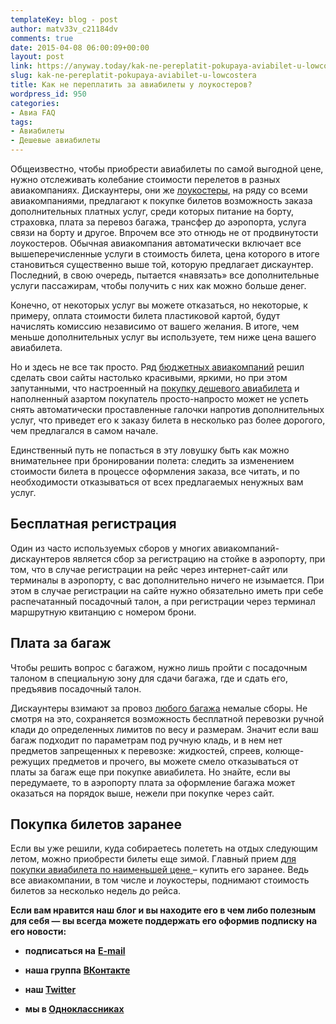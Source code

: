 ```yaml
---
templateKey: blog - post
author: matv33v_c21184dv
comments: true
date: 2015-04-08 06:00:09+00:00
layout: post
link: https://anyway.today/kak-ne-pereplatit-pokupaya-aviabilet-u-lowcostera/
slug: kak-ne-pereplatit-pokupaya-aviabilet-u-lowcostera
title: Как не переплатить за авиабилеты у лоукостеров?
wordpress_id: 950
categories:
- Авиа FAQ
tags:
- Авиабилеты
- Дешевые авиабилеты
---
```


Общеизвестно, чтобы приобрести авиабилеты по самой выгодной цене, нужно отслеживать колебание стоимости перелетов в разных авиакомпаниях. Дискаунтеры, они же [лоукостеры](http://anyway.today/chto-takoe-low-cost/), на ряду со всеми авиакомпаниями, предлагают к покупке билетов возможность заказа дополнительных платных услуг, среди которых питание на борту, страховка, плата за перевоз багажа, трансфер до аэропорта, услуга связи на борту и другое. Впрочем все это отнюдь не от продвинутости лоукостеров. Обычная авиакомпания автоматически включает все вышеперечисленные услуги в стоимость билета, цена которого в итоге становиться существенно выше той, которую предлагает дискаунтер. Последний, в свою очередь, пытается «навязать» все дополнительные услуги пассажирам, чтобы получить с них как можно больше денег.




<!-- more -->
Конечно, от некоторых услуг вы можете отказаться, но некоторые, к примеру, оплата стоимости билета пластиковой картой, будут начислять комиссию независимо от вашего желания. В итоге, чем меньше дополнительных услуг вы используете, тем ниже цена вашего авиабилета.




Но и здесь не все так просто. Ряд [бюджетных авиакомпаний](http://anyway.today/chto-takoe-low-cost/) решил сделать свои сайты настолько красивыми, яркими, но при этом запутанными, что настроенный на [покупку дешевого авиабилета](http://anyway.today/kak-naiti-deshevie-aviabileti/) и наполненный азартом покупатель просто-напросто может не успеть снять автоматически проставленные галочки напротив дополнительных услуг, что приведет его к заказу билета в несколько раз более дорогого, чем предлагался в самом начале.




Единственный путь не попасться в эту ловушку быть как можно внимательнее при бронировании полета: следить за изменением стоимости билета в процессе оформления заказа, все читать, и по необходимости отказываться от всех предлагаемых ненужных вам услуг.





## Бесплатная регистрация




Один из часто используемых сборов у многих авиакомпаний-дискаунтеров является сбор за регистрацию на стойке в аэропорту, при том, что в случае регистрации на рейс через интернет-сайт или терминалы в аэропорту, с вас дополнительно ничего не изымается. При этом в случае регистрации на сайте нужно обязательно иметь при себе распечатанный посадочный талон, а при регистрации через терминал маршрутную квитанцию с номером брони.





## Плата за багаж




Чтобы решить вопрос с багажом, нужно лишь пройти с посадочным талоном в специальную зону для сдачи багажа, где и сдать его, предъявив посадочный талон.




Дискаунтеры взимают за провоз [любого багажа](http://anyway.today/kak-mi-letali-c-loukosterami/) немалые сборы. Не смотря на это, сохраняется возможность бесплатной перевозки ручной клади до определенных лимитов по весу и размерам. Значит если ваш багаж подходит по параметрам под ручную кладь, и в нем нет предметов запрещенных к перевозке: жидкостей, спреев, колюще-режущих предметов и прочего, вы можете смело отказываться от платы за багаж еще при покупке авиабилета. Но знайте, если вы передумаете, то в аэропорту плата за оформление багажа может оказаться на порядок выше, нежели при покупке через сайт.





## Покупка билетов заранее




Если вы уже решили, куда собираетесь полететь на отдых следующим летом, можно приобрести билеты еще зимой. Главный прием [для покупки авиабилета по наименьшей цене ](http://anyway.today/kak-naiti-deshevie-aviabileti/)– купить его заранее. Ведь все авиакомпании, в том числе и лоукостеры, поднимают стоимость билетов за несколько недель до рейса.


**Если вам нравится наш блог и вы находите его в чем либо полезным для себя — вы всегда можете поддержать его оформив подписку на его новости:**



	
  * **подписаться на** [**E-mail**](https://feedburner.google.com/fb/a/mailverify?uri=Anywaytoday&amp;loc=en_US)

	
  * **наша группа** [**ВКонтакте**](http://vk.com/public90452188)

	
  * **наш [Twitter](https://twitter.com/TodayAnyway)**

	
  * **мы в [Одноклассниках](http://ok.ru/group/54402107244544)**



